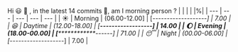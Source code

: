 Hi :smiley: :wave:   , in the latest 14 commits :bug:, am I morning person ? 
| | | | |%|
| --- | --- | --- | --- | --- |
| :sunny: | Morning | (06.00-12.00] | [*-------------------] | 7.00 |
| :satisfied: | Daytime | (12.00-18.00] | [**------------------] | 14.00 |
| :moon: | Evening | (18.00-00.00] | [**************------] | 71.00 |
| :sleeping: | Night | (00.00-06.00] | [*-------------------] | 7.00 |

